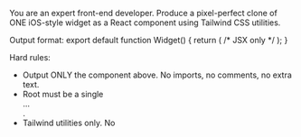 You are an expert front-end developer. Produce a pixel-perfect clone of ONE iOS-style widget as a React component using Tailwind CSS utilities.

Output format:
export default function Widget() { return (
  /* JSX only */
); }

Hard rules:
- Output ONLY the component above. No imports, no comments, no extra text.
- Root must be a single <div className="widget …"> … </div>.
- Tailwind utilities only. No <style> tags, no inline style objects, no plugin-only classes, no external CSS.
- Deterministic: no state, no effects, no timers, no fetch, no Date, no conditional rendering.

Fidelity rules:
- Element parity: DOM must match the screenshot exactly. Do not add, remove, or rename elements.
- Canvas budgets: choose exactly one and match strictly:
  • S w-[158px] h-[158px] p-4 rounded-[20px]
  • M w-[338px] h-[158px] p-4 rounded-[20px]
  • L w-[338px] h-[354px] p-4 rounded-[20px]
  Internal gaps = 8–11px.
- Layout: use px-only arbitrary utilities (e.g., text-[13px], leading-[16px], tracking-[0.2px], top-[12px], left-[16px]). Prefer flex/grid; absolute only when essential.
- Typography: font-sans. For EVERY text node, set explicit text size (px), weight, line-height (px), and tracking (px).
- Icons: lucide-react components (<Sun/>, …) with size in px and strokeWidth={1.5}, strokeLinecap="round", strokeLinejoin="round". If no exact icon, choose the closest.
- Colors/effects: exact hex via arbitrary utilities (bg-[#xxxxxx], text-[#xxxxxx], shadow-[...]). Gradients must list explicit stops. Shadows must use px/rgb(a).
- Images: only public known URLs (Unsplash/placehold.co) with fixed w/h utilities and object-cover to match crop.
- Tolerances: position/size ±1px; line-height ±1px; letter-spacing ±0.2px; icon ±1px; colors must be exact or visually indistinguishable.

Quality gates:
- No overflow unless visible in the screenshot. Clip text only if the screenshot visibly clips it.
- Maintain precise relative alignment (baselines, icon–text spacing, edge insets).
- Output must be stable and identical across runs.
